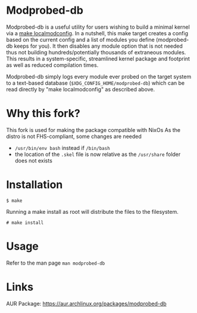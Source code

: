 # Modprobed-db
Modprobed-db is a useful utility for users wishing to build a minimal kernel via a [make localmodconfig](https://git.kernel.org/pub/scm/linux/kernel/git/stable/linux.git/tree/README?id=refs/tags/v4.3.3#n205). In a nutshell, this make target creates a config based on the current config and a list of modules you define (modprobed-db keeps for you). It then disables any module option that is not needed thus not building hundreds/potentially thousands of extraneous modules. This results in a system-specific, streamlined kernel package and footprint as well as reduced compilation times.

Modprobed-db simply logs every module ever probed on the target system to a text-based database (`$XDG_CONFIG_HOME/modprobed-db`) which can be read directly by "make localmodconfig" as described above.

# Why this fork?
This fork is used for making the package compatible with NixOs
As the distro is not FHS-compliant, some changes are needed
- `/usr/bin/env bash` instead if `/bin/bash`
- the location of the `.skel` file is now relative as the `/usr/share` folder does not exists

# Installation
`$ make`

Running a make install as root will distribute the files to the filesystem.

`# make install`

# Usage
Refer to the man page `man modprobed-db`

# Links
AUR Package: https://aur.archlinux.org/packages/modprobed-db
